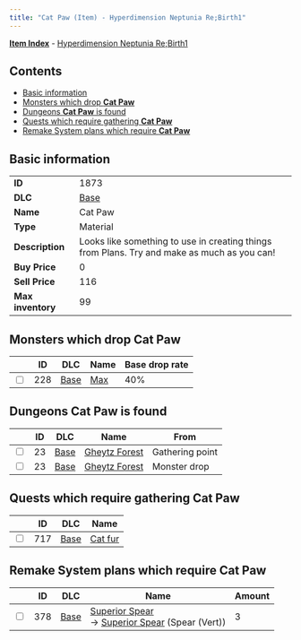 ```yaml
---
title: "Cat Paw (Item) - Hyperdimension Neptunia Re;Birth1"
---
```


[**Item Index**](/neptunia/rb1/item/index.html) - [Hyperdimension Neptunia Re;Birth1](/neptunia/rb1)

## Contents

- [Basic information](#basic-information)
- [Monsters which drop **Cat Paw**](#monsters-which-drop-cat-paw)
- [Dungeons **Cat Paw** is found](#dungeons-cat-paw-is-found)
- [Quests which require gathering **Cat Paw**](#quests-which-require-gathering-cat-paw)
- [Remake System plans which require **Cat Paw**](#remake-system-plans-which-require-cat-paw)

## Basic information

|   |   |
| -- | -- |
| **ID** | 1873 |
| **DLC** | [Base](/neptunia/rb1/dlc/1-base.html) |
| **Name** | Cat Paw |
| **Type** | Material |
| **Description** | Looks like something to use in creating things from Plans. Try and make as much as you can! |
| **Buy Price** | 0 |
| **Sell Price** | 116 |
| **Max inventory** | 99 |

## Monsters which drop **Cat Paw**

|    | ID | DLC | Name | Base drop rate |
| -- | -- | --- | ---- | -------------- |
| <input type="checkbox" id="rb1-monster-1-228" class="trackbox" /> | 228 | [Base](/neptunia/rb1/dlc/1-base.html) | [Max](/neptunia/rb1/monster/1-228-max.html) | 40% |

## Dungeons **Cat Paw** is found

|    | ID | DLC | Name | From |
| -- | -- | --- | ---- | ---- |
| <input type="checkbox" id="rb1-dungeon-1-23" class="trackbox" /> | 23 | [Base](/neptunia/rb1/dlc/1-base.html) | [Gheytz Forest](/neptunia/rb1/dungeon/1-23-gheytz-forest.html) | Gathering point |
| <input type="checkbox" id="rb1-dungeon-1-23" class="trackbox" /> | 23 | [Base](/neptunia/rb1/dlc/1-base.html) | [Gheytz Forest](/neptunia/rb1/dungeon/1-23-gheytz-forest.html) | Monster drop |

## Quests which require gathering **Cat Paw**

|    | ID | DLC | Name |
| -- | -- | --- | ---- |
| <input type="checkbox" id="rb1-quest-1-717" class="trackbox" /> | 717 | [Base](/neptunia/rb1/dlc/1-base.html) | [Cat fur](/neptunia/rb1/quest/1-717-cat-fur.html) |

## Remake System plans which require **Cat Paw**

|    | ID | DLC | Name | Amount |
| -- | -- | --- | ---- | ------ |
| <input type="checkbox" id="rb1-remake-1-378" class="trackbox" /> | 378 | [Base](/neptunia/rb1/dlc/1-base.html) | [Superior Spear](/neptunia/rb1/remake/1-378-superior-spear.html)<br />→ [Superior Spear](/neptunia/rb1/item/1-2114-superior-spear.html) (Spear (Vert)) | 3 |